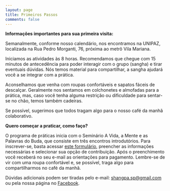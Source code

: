```yaml
---
layout: page
title: Primeiros Passos
comments: false
---
```


**Informações importantes para sua primeira visita:**


Semanalmente, conforme nosso calendário, nos encontramos na UNIPAZ, localizada na Rua Pedro Morganti, 76, próxima ao metrô Vila Mariana.

Iniciamos as atividades às 8 horas. Recomendamos que chegue com 15 minutos de antecedência para poder interagir com o grupo (sangha) e tirar eventuais dúvidas. Nós temos material para compartilhar, a sangha ajudará você a se integrar com a prática. 

Aconselhamos que venha com roupas confortáveis e sapatos fáceis de descalçar. Geralmente nos sentamos em colchonetes e almofadas para a prática, mas, caso você tenha alguma restrição ou dificuldade para sentar-se no chão, temos também cadeiras.

Se possível, sugerimos que todos tragam algo para o nosso café da manhã colaborativo.

**Quero começar a praticar, como faço?**

O programa de práticas inicia com o Seminário A Vida, a Mente e as Palavras do Buda, que consiste em três encontros introdutórios. Para inscrever-se, basta acessar <a href="https://docs.google.com/forms/u/2/d/1c86enlULarrhw2o-H5PPOj9oQvSWzGKrKiGd8lpJxDI/edit?usp=drive_web">este formulário</a>, preencher as informações necessárias e selecionar sua opção de contribuição. Após o preenchimento você receberá no seu e-mail as orientações para pagamento. Lembre-se de vir com uma roupa confortável e, se possível, traga algo para compartilharmos no café da manhã.

Dúvidas adicionais podem ser tiradas pelo e-mail: shangpa.sp@gmail.com ou pela nossa página no <a href="https://www.facebook.com/PaldenShangpa/">Facebook</a>.
